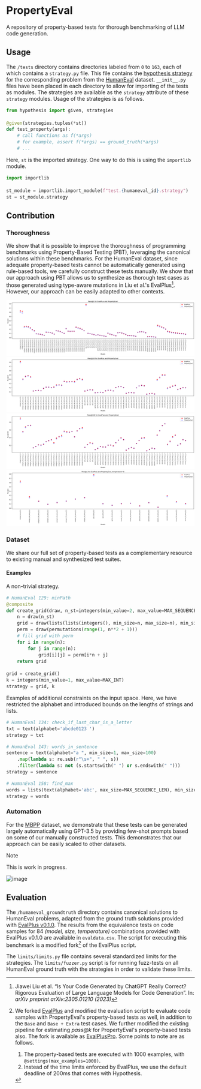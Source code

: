 # PropertyEval
A repository of property-based tests for thorough benchmarking of LLM code generation.

## Usage
The `/tests` directory contains directories labeled from `0` to `163`, each of which contains a `strategy.py` file. This file contains the [hypothesis strategy](https://hypothesis.readthedocs.io/en/latest/index.html) for the corresponding problem from the [HumanEval](https://github.com/openai/human-eval) dataset. `__init__.py` files have been placed in each directory to allow for importing of the tests as modules. The strategies are available as the `strategy` attribute of these `strategy` modules. Usage of the strategies is as follows.

```python
from hypothesis import given, strategies

@given(strategies.tuples(*st))
def test_property(args):
    # call functions as f(*args)
    # for example, assert f(*args) == ground_truth(*args)
    # ...
```

Here, `st` is the imported strategy. One way to do this is using the `importlib` module.

```python
import importlib

st_module = importlib.import_module(f"test.{humaneval_id}.strategy")
st = st_module.strategy
```

## Contribution

### Thoroughness
We show that it is possible to improve the thoroughness of programming benchmarks using Property-Based Testing (PBT), leveraging the canonical solutions within these benchmarks. For the HumanEval dataset, since adequate property-based tests cannot be automatically generated using rule-based tools, we carefully construct these tests manually. We show that our approach using PBT allows us to synthesize as thorough test cases as those generated using type-aware mutations in Liu et al.'s EvalPlus[^2]. However, our approach can be easily adapted to other contexts.

![](https://github.com/mrigankpawagi/PropertyEval/blob/main/reports/pass_1.png)
![](https://github.com/mrigankpawagi/PropertyEval/blob/main/reports/pass_10.png)
![](https://github.com/mrigankpawagi/PropertyEval/blob/main/reports/pass_100.png)
![](https://github.com/mrigankpawagi/PropertyEval/blob/main/reports/pass_1_greedy.png)

### Dataset
We share our full set of property-based tests as a complementary resource to existing manual and synthesized test suites.

#### Examples

A non-trivial strategy.
```python
# HumanEval 129: minPath
@composite
def create_grid(draw, n_st=integers(min_value=2, max_value=MAX_SEQUENCE_LEN)):
    n = draw(n_st)
    grid = draw(lists(lists(integers(), min_size=n, max_size=n), min_size=n, max_size=n))    
    perm = draw(permutations(range(1, n**2 + 1)))
    # fill grid with perm
    for i in range(n):
        for j in range(n):
            grid[i][j] = perm[i*n + j]    
    return grid

grid = create_grid()
k = integers(min_value=1, max_value=MAX_INT)
strategy = grid, k
```

Examples of additional constraints on the input space. Here, we have restricted the alphabet and introduced bounds on the lengths of strings and lists.
```python
# HumanEval 134: check_if_last_char_is_a_letter
txt = text(alphabet='abcde0123 ')
strategy = txt
```
```python
# HumanEval 143: words_in_sentence
sentence = text(alphabet="a ", min_size=1, max_size=100)
    .map(lambda s: re.sub(r"\s+", " ", s))
    .filter(lambda s: not (s.startswith(" ") or s.endswith(" ")))
strategy = sentence
```
```python
# HumanEval 158: find_max
words = lists(text(alphabet='abc', max_size=MAX_SEQUENCE_LEN), min_size=1, max_size=MAX_SEQUENCE_LEN)
strategy = words
```

### Automation
For the [MBPP](https://github.com/google-research/google-research/tree/master/mbpp) dataset, we demonstrate that these tests can be generated largely automatically using GPT-3.5 by providing few-shot prompts based on some of our manually constructed tests. This demonstrates that our approach can be easily scaled to other datasets.
> [!NOTE]  
> This is work in progress.

![image](https://github.com/mrigankpawagi/PropertyEval/assets/25179158/f10b9adf-36a9-45e0-a00b-1e89aa0aa077)

## Evaluation
The `/humaneval_groundtruth` directory contains canonical solutions to HumanEval problems, adapted from the ground truth solutions provided with [EvalPlus v0.1.0](https://github.com/evalplus/evalplus/releases/tag/v0.1.0). The results from the equivalence tests on code samples for 84 _(model, size, temperature)_ combinations provided with EvalPlus v0.1.0 are available in `evaldata.csv`. The script for executing this benchmark is a modified fork[^1] of the EvalPlus script. 

The `limits/limits.py` file contains several standardized limits for the strategies. The `limits/fuzzer.py` script is for running fuzz-tests on all HumanEval ground truth with the strategies in order to validate these limits.

[^1]: We forked [EvalPlus](https://github.com/evalplus/evalplus) and modified the evaluation script to evaluate code samples with PropertyEval's property-based tests as well, in addition to the `Base` and `Base + Extra` test cases. We further modified the existing pipeline for estimating _pass@k_ for PropertyEval's property-based tests also. The fork is available as [EvalPlusPro](https://github.com/mrigankpawagi/evalpluspro). Some points to note are as follows.

    1. The property-based tests are executed with 1000 examples, with `@settings(max_examples=1000)`.
    2. Instead of the time limits enforced by EvalPlus, we use the default deadline of 200ms that comes with Hypothesis.

[^2]: Jiawei Liu et al. “Is Your Code Generated by ChatGPT Really Correct? Rigorous Evaluation of Large Language Models for Code Generation”. In: _arXiv preprint arXiv:2305.01210 (2023)_
